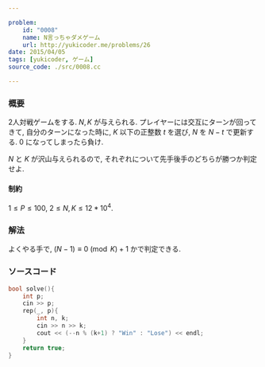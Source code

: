 ```yaml
---

problem:
    id: "0008"
    name: N言っちゃダメゲーム
    url: http://yukicoder.me/problems/26
date: 2015/04/05
tags: [yukicoder, ゲーム]
source_code: ./src/0008.cc

---
```


### 概要

$2$人対戦ゲームをする.
$N, K$ が与えられる.
プレイヤーには交互にターンが回ってきて, 自分のターンになった時に,
$K$ 以下の正整数 $t$ を選び, $N$ を $N - t$ で更新する.
$0$ になってしまったら負け.

$N$ と $K$ が沢山与えられるので, それぞれについて先手後手のどちらが勝つか判定せよ.

#### 制約

$1 \le P \le 100$, $2 \le N, K \le 12 * 10^4$.

### 解法

よくやる手で, $(N-1) \equiv 0 \pmod K+1$ かで判定できる.

### ソースコード
~~~ cpp
bool solve(){
    int p;
    cin >> p;
    rep(_, p){
        int n, k;
        cin >> n >> k;
        cout << (--n % (k+1) ? "Win" : "Lose") << endl;
    }
    return true;
}
~~~

